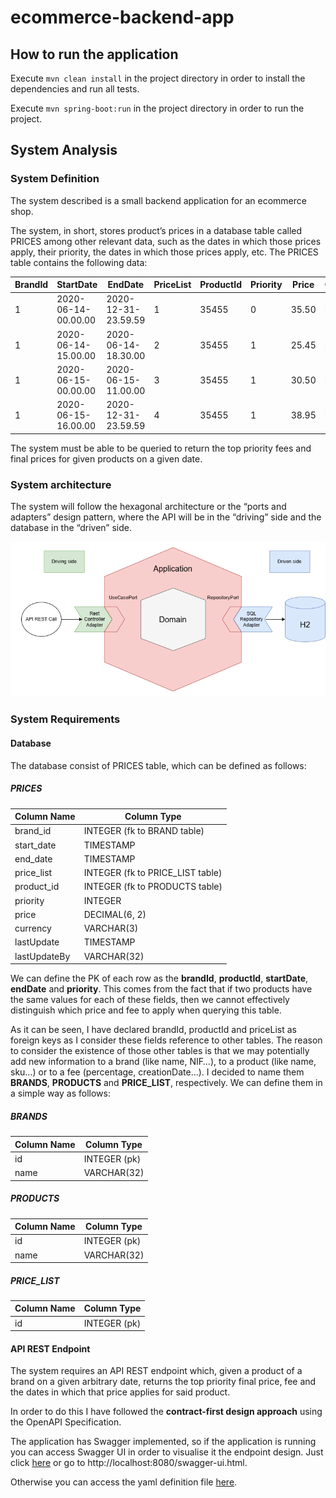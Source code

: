 # ecommerce-backend-app

## How to run the application
Execute `mvn clean install` in the project directory in order to install the dependencies and run all tests.

Execute `mvn spring-boot:run` in the project directory in order to run the project.

## System Analysis

### System Definition
The system described is a small backend application for an ecommerce shop.

The system, in short, stores product’s prices in a database table called PRICES among other relevant data, such as the dates in which those prices apply, their priority, the dates in which those prices apply, etc. The PRICES table contains the following data:

| BrandId | StartDate           | EndDate             | PriceList | ProductId | Priority | Price  | Currency | LastUpdate         | LastUpdateBy |
|---------|---------------------|---------------------|-----------|-----------|----------|--------|----------|--------------------|--------------|
| 1       | 2020-06-14-00.00.00 | 2020-12-31-23.59.59 | 1         | 35455     | 0        | 35.50  | EUR      | 2020-03-26-14.49.07 | user1        |
| 1       | 2020-06-14-15.00.00 | 2020-06-14-18.30.00 | 2         | 35455     | 1        | 25.45  | EUR      | 2020-05-26-15.38.22 | user1        |
| 1       | 2020-06-15-00.00.00 | 2020-06-15-11.00.00 | 3         | 35455     | 1        | 30.50  | EUR      | 2020-05-26-15.39.22 | user2        |
| 1       | 2020-06-15-16.00.00 | 2020-12-31-23.59.59 | 4         | 35455     | 1        | 38.95  | EUR      | 2020-06-02-10.14.00 | user1        |


The system must be able to be queried to return the top priority fees and final prices for given products on a given date.

### System architecture
The system will follow the hexagonal architecture or the “ports and adapters” design pattern, where the API will be in the “driving” side and the database in the “driven” side.

![Hexagonal Architecture Image](docs/system-diagram.png)

### System Requirements

#### Database
The database consist of PRICES table, which can be defined as follows:

##### PRICES
| Column Name    | Column Type                |
|----------------|----------------------------|
| brand_id       | INTEGER (fk to BRAND table) |
| start_date     | TIMESTAMP                 |
| end_date       | TIMESTAMP                 |
| price_list     | INTEGER (fk to PRICE_LIST table) |
| product_id     | INTEGER (fk to PRODUCTS table)   |
| priority       | INTEGER                   |
| price          | DECIMAL(6, 2)            |
| currency       | VARCHAR(3)               |
| lastUpdate     | TIMESTAMP                |
| lastUpdateBy   | VARCHAR(32)              |

We can define the PK of each row as the **brandId**, **productId**, **startDate**, **endDate** and **priority**. This comes from the fact that if two products have the same values for each of these fields, then we cannot effectively distinguish which price and fee to apply when querying this table.

As it can be seen, I have declared brandId, productId and priceList as foreign keys as I consider these fields reference to other tables. The reason to consider the existence of those other tables is that we may potentially add new information to a brand (like name, NIF…), to a product (like name, sku…) or to a fee (percentage, creationDate…). I decided to name them **BRANDS**, **PRODUCTS** and **PRICE_LIST**, respectively. We can define them in a simple way as follows:

##### BRANDS
| Column Name | Column Type   |
|-------------|---------------|
| id          | INTEGER (pk) |
| name        | VARCHAR(32)  |

##### PRODUCTS
| Column Name | Column Type   |
|-------------|---------------|
| id          | INTEGER (pk) |
| name        | VARCHAR(32)  |

##### PRICE_LIST
| Column Name | Column Type   |
|-------------|---------------|
| id          | INTEGER (pk) |

#### API REST Endpoint
The system requires an API REST endpoint which, given a product of a brand on a given arbitrary date, returns the top priority final price, fee and the dates in which that price applies for said product.

In order to do this I have followed the **contract-first design approach** using the OpenAPI Specification. 

The application has Swagger implemented, so if the application is running you can access Swagger UI in order to visualise it the endpoint design. Just click [here](http://localhost:8080/swagger-ui.html) or go to http://localhost:8080/swagger-ui.html.

Otherwise you can access the yaml definition file [here](src\main\resources\static\api-contract.yml).
